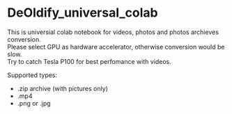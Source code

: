 # DeOldify_universal_colab

This is universial colab notebook for videos, photos and photos archieves conversion.  
Please select GPU as hardware accelerator, otherwise conversion would be slow.  
Try to catch Tesla P100 for best perfomance with videos.  

Supported types:
-  .zip archive (with pictures only)
-  .mp4
-  .png or .jpg
